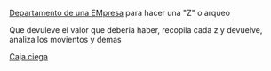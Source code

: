 [Departamento de una EMpresa](Departamento%20de%20una%20EMpresa.md) para hacer una "Z" o arqueo

Que devuleve el valor que deberia haber, recopila cada z  y devuelve, analiza los movientos y demas

[Caja ciega](Caja%20ciega.md)
